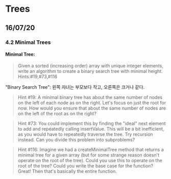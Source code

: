 # Trees

## 16/07/20

### 4.2 Minimal Trees

#### Minimal Tree: 
> Given a sorted (increasing order) array with unique integer elements, write an algo­rithm to create a binary search tree with minimal height. <br/>
> Hints:#19,#73,#116


"Binary Search Tree":
왼쪽 자녀는 부모보다 작고, 오른쪽은 크거나 같다. 


> Hint #19: 
> A minimal binary tree has about the same number of nodes on the left of each node as on the right. Let's focus on just the root for now. How would you ensure that about the same number of nodes are on the left of the root as on the right?

> Hint #73: 
> You could implement this by finding the "ideal" next element to add and repeatedly calling insertValue. This will be a bit inefficient, as you would have to repeatedly traverse the tree. Try recursion instead. Can you divide this problem into subproblems?

> Hint #116: 
> Imagine we had a createMinimalTree method that returns a minimal tree for a given array (but for some strange reason doesn't operate on the root of the tree). Could you use this to operate on the root of the tree? Could you write the base case for the function? Great! Then that's basically the entire function.
